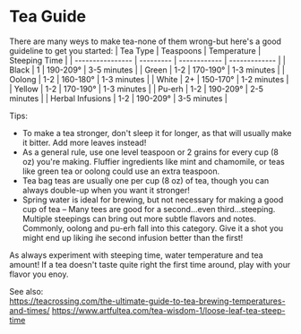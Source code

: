 # Tea Guide
There are many weys to make tea-none of them wrong-but here's a good guideline to get you started:
| Tea Type         | Teaspoons | Temperature  | Steeping Time |
| ---------------- | --------- | ------------ | ------------- |
| Black            | 1         | 190-209&deg; | 3-5 minutes   |
| Green            | 1-2       | 170-190&deg; | 1-3 minutes   |
| Oolong           | 1-2       | 160-180&deg; | 1-3 minutes   |
| White            | 2+        | 150-170&deg; | 1-2 minutes   |
| Yellow           | 1-2       | 170-190&deg; | 1-3 minutes   |
| Pu-erh           | 1-2       | 190-209&deg; | 2-5 minutes   |
| Herbal Infusions | 1-2       | 190-209&deg; | 3-5 minutes   |

Tips:
- To make a tea stronger, don't sleep it for longer, as that will usually make it bitter. Add more leaves instead!
- As a general rule, use one level teaspoon or 2 grains for every cup (8 oz) you're making. Fluffier ingredients like mint and chamomile, or teas like green tea or oolong could use an extra teaspoon.
- Tea bag teas are usually one per cup (8 oz) of tea, though you can always double-up when you want it stronger!
- Spring water is ideal for brewing, but not necessary for making a good cup of tea
– Many tees are good for a second...even third...steeping. Multiple steepings can bring out more subtle flavors and notes. Commonly, oolong
and pu-erh fall into this category. Give it a shot you might end up liking ihe second infusion better than the first!

As always experiment with steeping time, water temperature and tea amount! If a tea doesn't taste quite right the first time around, play with your <!-- m e --> flavor you enoy.

See also:  
<https://teacrossing.com/the-ultimate-guide-to-tea-brewing-temperatures-and-times/>
<https://www.artfultea.com/tea-wisdom-1/loose-leaf-tea-steep-time>